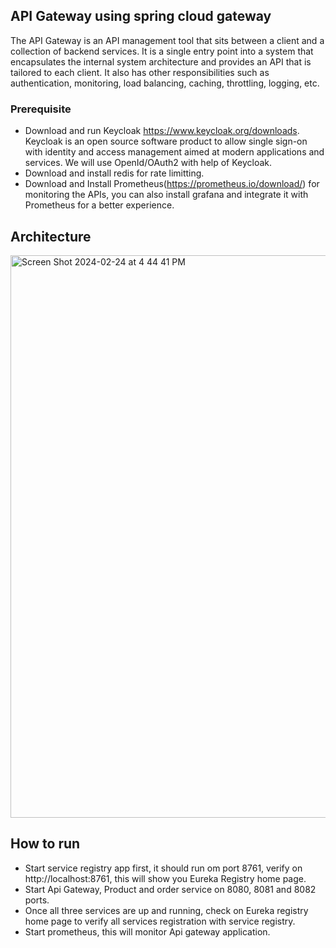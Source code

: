 ## API Gateway using spring cloud gateway

The API Gateway is an API management tool that sits between a client and a collection of backend services. It is a single entry point into a system that encapsulates the internal system architecture and provides an API that is tailored to each client. It also has other responsibilities such as authentication, monitoring, load balancing, caching, throttling, logging, etc.

### Prerequisite
- Download and run Keycloak https://www.keycloak.org/downloads. Keycloak is an open source software product to allow single sign-on with identity and access management aimed at modern applications and services. We will use OpenId/OAuth2 with help of Keycloak.
- Download and install redis for rate limitting.
- Download and Install Prometheus(https://prometheus.io/download/) for monitoring the APIs, you can also install grafana and integrate it with Prometheus for a better experience.

## Architecture
<img width="900" alt="Screen Shot 2024-02-24 at 4 44 41 PM" src="https://github.com/S-U-N-I-L/API-Gateway/assets/15266960/ab6f63d6-35df-41ce-95b0-d7600a795a09">

## How to run

- Start service registry app first, it should run om port 8761, verify on http://localhost:8761, this will show you Eureka Registry home page.
- Start Api Gateway, Product and order service on 8080, 8081 and 8082 ports.
- Once all three services are up and running, check on Eureka registry home page to verify all services registration with service registry.
- Start prometheus, this will monitor Api gateway application.
